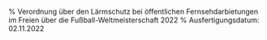 % Verordnung über den Lärmschutz bei öffentlichen Fernsehdarbietungen im Freien über die Fußball-Weltmeisterschaft 2022
% Ausfertigungsdatum: 02.11.2022
 